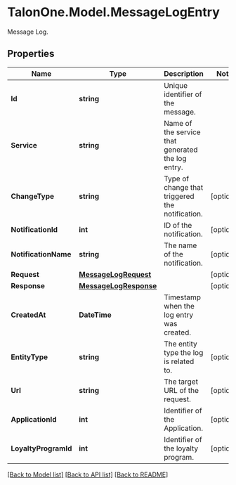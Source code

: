 # TalonOne.Model.MessageLogEntry
Message Log.
## Properties

Name | Type | Description | Notes
------------ | ------------- | ------------- | -------------
**Id** | **string** | Unique identifier of the message. | 
**Service** | **string** | Name of the service that generated the log entry. | 
**ChangeType** | **string** | Type of change that triggered the notification. | [optional] 
**NotificationId** | **int** | ID of the notification. | [optional] 
**NotificationName** | **string** | The name of the notification. | [optional] 
**Request** | [**MessageLogRequest**](MessageLogRequest.md) |  | [optional] 
**Response** | [**MessageLogResponse**](MessageLogResponse.md) |  | [optional] 
**CreatedAt** | **DateTime** | Timestamp when the log entry was created. | 
**EntityType** | **string** | The entity type the log is related to.  | [optional] 
**Url** | **string** | The target URL of the request. | [optional] 
**ApplicationId** | **int** | Identifier of the Application. | [optional] 
**LoyaltyProgramId** | **int** | Identifier of the loyalty program. | [optional] 

[[Back to Model list]](../README.md#documentation-for-models) [[Back to API list]](../README.md#documentation-for-api-endpoints) [[Back to README]](../README.md)

